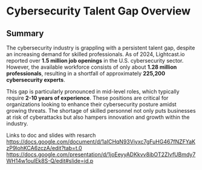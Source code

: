 # Cybersecurity Talent Gap Overview

## Summary
The cybersecurity industry is grappling with a persistent talent gap, despite an increasing demand for skilled professionals. As of 2024, Lightcast.io reported over **1.5 million job openings** in the U.S. cybersecurity sector. However, the available workforce consists of only about **1.28 million professionals**, resulting in a shortfall of approximately **225,200 cybersecurity experts**.

This gap is particularly pronounced in mid-level roles, which typically require **2-10 years of experience**. These positions are critical for organizations looking to enhance their cybersecurity posture amidst growing threats. The shortage of skilled personnel not only puts businesses at risk of cyberattacks but also hampers innovation and growth within the industry.

Links to doc and slides with resarch
https://docs.google.com/document/d/1aICHqN93Viyxc7gFuHG467fNZFYaKzP9lohKCA6zczA/edit?tab=t.0
https://docs.google.com/presentation/d/1joEeyyADKkvv8ibOT2ZIvfUBmdy7WH14w1oulEk8S-Q/edit#slide=id.p
